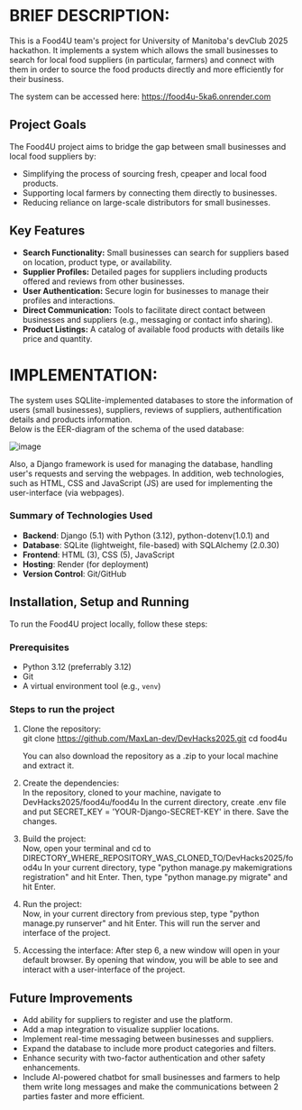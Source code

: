 # BRIEF DESCRIPTION: 

This is a Food4U team's project for University of Manitoba's devClub 2025 hackathon.
It implements a system which allows the small businesses to search for local food suppliers (in particular, farmers) and connect with them in order to source the food products directly and more efficiently for their business.  

The system can be accessed here: https://food4u-5ka6.onrender.com


## Project Goals
The Food4U project aims to bridge the gap between small businesses and local food suppliers by:
- Simplifying the process of sourcing fresh, cpeaper and local food products.
- Supporting local farmers by connecting them directly to businesses.
- Reducing reliance on large-scale distributors for small businesses.

## Key Features
- **Search Functionality:** Small businesses can search for suppliers based on location, product type, or availability.
- **Supplier Profiles:** Detailed pages for suppliers including products offered and reviews from other businesses.
- **User Authentication:** Secure login for businesses to manage their profiles and interactions.
- **Direct Communication:** Tools to facilitate direct contact between businesses and suppliers (e.g., messaging or contact info sharing).
- **Product Listings:** A catalog of available food products with details like price and quantity.

# IMPLEMENTATION:  

The system uses SQLlite-implemented databases to store the information of users (small businesses), suppliers, reviews of suppliers, authentification details and products information.  
Below is the EER-diagram of the schema of the used database:  

![image](https://github.com/user-attachments/assets/0ac7a594-5bcc-450e-a34a-5267b8aa8998)  

Also, a Django framework is used for managing the database, handling user's requests and serving the webpages.
In addition, web technologies, such as HTML, CSS and JavaScript (JS) are used for implementing the user-interface (via webpages).

### Summary of Technologies Used
- **Backend**: Django (5.1) with Python (3.12), python-dotenv(1.0.1) and 
- **Database**: SQLite (lightweight, file-based) with SQLAlchemy (2.0.30)
- **Frontend**: HTML (3), CSS (5), JavaScript
- **Hosting**: Render (for deployment)
- **Version Control**: Git/GitHub


## Installation, Setup and Running
To run the Food4U project locally, follow these steps:

### Prerequisites
- Python 3.12 (preferrably 3.12)
- Git
- A virtual environment tool (e.g., `venv`)

### Steps to run the project
1. Clone the repository:  
   git clone https://github.com/MaxLan-dev/DevHacks2025.git
   cd food4u

   You can also download the repository as a .zip to your local machine and extract it.

2. Create the dependencies:  
   In the repository, cloned to your machine, navigate to DevHacks2025/food4u/food4u
   In the current directory, create .env file and put SECRET_KEY = 'YOUR-Django-SECRET-KEY' in there. Save the changes.
   
4. Build the project:  
   Now, open your terminal and cd to DIRECTORY_WHERE_REPOSITORY_WAS_CLONED_TO/DevHacks2025/food4u
   In your current directory, type "python manage.py makemigrations registration" and hit Enter.
   Then, type "python manage.py migrate" and hit Enter.

6. Run the project:  
   Now, in your current directory from previous step, type "python manage.py runserver" and hit Enter.
   This will run the server and interface of the project.

8. Accessing the interface:
   After step 6, a new window will open in your default browser.
   By opening that window, you will be able to see and interact with a user-interface of the project.




## Future Improvements
- Add ability for suppliers to register and use the platform.
- Add a map integration to visualize supplier locations.
- Implement real-time messaging between businesses and suppliers.
- Expand the database to include more product categories and filters.
- Enhance security with two-factor authentication and other safety enhancements.
- Include AI-powered chatbot for small businesses and farmers to help them write long messages and make the communications between 2 parties faster and more efficient.
   
